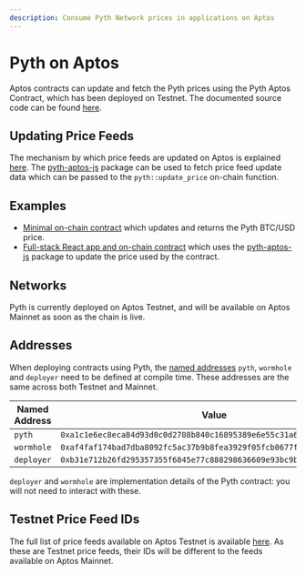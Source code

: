 ```yaml
---
description: Consume Pyth Network prices in applications on Aptos
---
```


# Pyth on Aptos

Aptos contracts can update and fetch the Pyth prices using the Pyth Aptos Contract, which has been deployed on Testnet. The documented source code can be found [here](https://github.com/pyth-network/pyth-crosschain/blob/main/aptos/contracts/sources/pyth.move).

## Updating Price Feeds

The mechanism by which price feeds are updated on Aptos is explained [here](./consume-data.md). The [pyth-aptos-js](https://github.com/pyth-network/pyth-js/tree/main/pyth-aptos-js) package can be used to fetch price feed update data which can be passed to the `pyth::update_price` on-chain function.

## Examples
- [Minimal on-chain contract](https://github.com/pyth-network/pyth-crosschain/blob/main/aptos/examples/fetch_btc_price) which updates and returns the Pyth BTC/USD price.
- [Full-stack React app and on-chain contract](https://github.com/pyth-network/pyth-crosschain/blob/main/aptos/examples/mint_nft) which uses the [pyth-aptos-js](https://github.com/pyth-network/pyth-js/tree/main/pyth-aptos-js) package to update the price used by the contract.

## Networks 

Pyth is currently deployed on Aptos Testnet, and will be available on Aptos Mainnet as soon as the chain is live.

## Addresses

When deploying contracts using Pyth, the [named addresses](https://diem.github.io/move/address.html#named-addresses) `pyth`, `wormhole` and `deployer` need to be defined at compile time. These addresses are the same across both Testnet and Mainnet.

| Named Address | Value                                                               |
| ------------- | --------------------------------------------------------------------|
| `pyth`        | `0xa1c1e6ec8eca84d93d0c0d2708b840c16895389e6e55c31a6447c97c9257d069`|
| `wormhole`    | `0xaf4faf174bad7dba8092fc5ac37b9b8fea3929f05fcb0677fd16dc735bc3ffc8`|
| `deployer`    | `0xb31e712b26fd295357355f6845e77c888298636609e93bc9b05f0f604049f434`|

`deployer` and `wormhole` are implementation details of the Pyth contract: you will not need to interact with these.

## Testnet Price Feed IDs

The full list of price feeds available on Aptos Testnet is available [here](https://pyth.network/developers/price-feed-ids#aptos-testnet). As these are Testnet price feeds, their IDs will be different to the feeds available on Aptos Mainnet.
